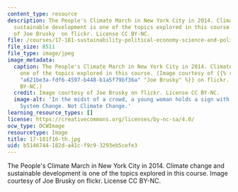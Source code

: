 ```yaml
---
content_type: resource
description: The People's Climate March in New York City in 2014. Climate change and
  sustainable development is one of the topics explored in this course. Image courtesy
  of Joe Brusky  on flickr. License CC BY-NC.
file: /courses/17-181-sustainability-political-economy-science-and-policy-fall-2016/b5146744182da41cf9c93293eb5cefe3_17-181f16-th.jpg
file_size: 8511
file_type: image/jpeg
image_metadata:
  caption: The People's Climate March in New York City in 2014. Climate change is
    one of the topics explored in this course. (Image courtesy of {{% resource_link
    "a621be3a-fdf6-4597-b448-b1a5f79bf36a" "Joe Brusky" %}} on flickr. License CC
    BY-NC.)
  credit: Image courtesy of Joe Brusky on flickr. License CC BY-NC.
  image-alt: 'In the midst of a crowd, a young woman holds a sign with the words:
    System Change. Not Climate Change.'
learning_resource_types: []
license: https://creativecommons.org/licenses/by-nc-sa/4.0/
ocw_type: OCWImage
resourcetype: Image
title: 17-181f16-th.jpg
uid: b5146744-182d-a41c-f9c9-3293eb5cefe3
---
```

The People's Climate March in New York City in 2014. Climate change and sustainable development is one of the topics explored in this course. Image courtesy of Joe Brusky  on flickr. License CC BY-NC.